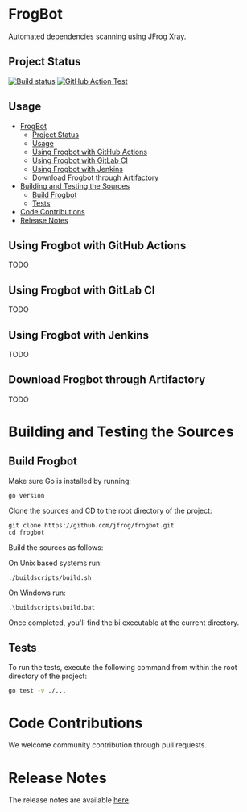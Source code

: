 # FrogBot

Automated dependencies scanning using JFrog Xray.

## Project Status

[![Build status](https://github.com/jfrog/frogbot/actions/workflows/test.yml/badge.svg)](https://github.com/jfrog/frogbot/actions/workflows/test.yml) [![GitHub Action Test](https://github.com/jfrog/frogbot/actions/workflows/action-test.yml/badge.svg)](https://github.com/jfrog/frogbot/actions/workflows/action-test.yml)


## Usage

- [FrogBot](#frogbot)
  - [Project Status](#project-status)
  - [Usage](#usage)
  - [Using Frogbot with GitHub Actions](#using-frogbot-with-github-actions)
  - [Using Frogbot with GitLab CI](#using-frogbot-with-gitlab-ci)
  - [Using Frogbot with Jenkins](#using-frogbot-with-jenkins)
  - [Download Frogbot through Artifactory](#download-frogbot-through-artifactory)
- [Building and Testing the Sources](#building-and-testing-the-sources)
  - [Build Frogbot](#build-frogbot)
  - [Tests](#tests)
- [Code Contributions](#code-contributions)
- [Release Notes](#release-notes)

## Using Frogbot with GitHub Actions

TODO

## Using Frogbot with GitLab CI

TODO

## Using Frogbot with Jenkins

TODO

## Download Frogbot through Artifactory

TODO

# Building and Testing the Sources

## Build Frogbot

Make sure Go is installed by running:

```
go version
```

Clone the sources and CD to the root directory of the project:

```
git clone https://github.com/jfrog/frogbot.git
cd frogbot
```

Build the sources as follows:

On Unix based systems run:

```
./buildscripts/build.sh
```

On Windows run:

```
.\buildscripts\build.bat
```

Once completed, you'll find the bi executable at the current directory.

## Tests

To run the tests, execute the following command from within the root directory of the project:

```sh
go test -v ./...
```

# Code Contributions

We welcome community contribution through pull requests.

# Release Notes

The release notes are available [here](RELEASE.md#release-notes).
